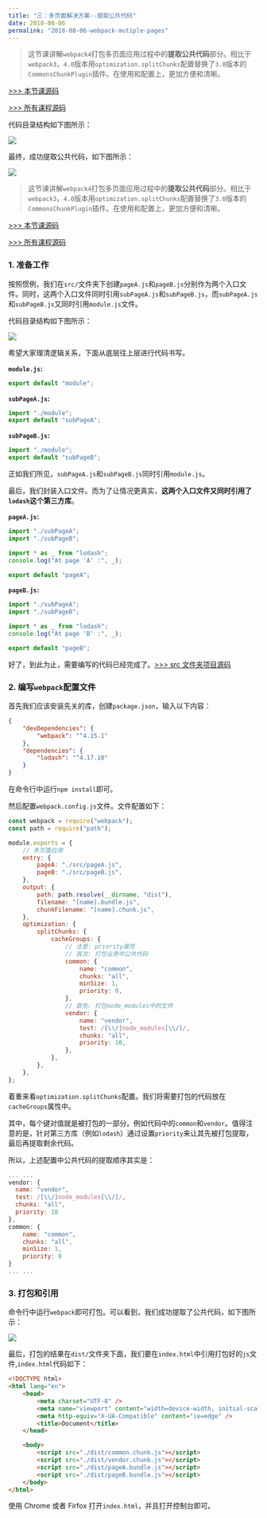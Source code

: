 ```yaml
---
title: "三：多页面解决方案--提取公共代码"
date: 2018-08-06
permalink: "2018-08-06-webpack-mutiple-pages"
---
```


> 这节课讲解`webpack4`打包多页面应用过程中的**提取公共代码**部分。相比于`webpack3`，`4.0`版本用`optimization.splitChunks`配置替换了`3.0`版本的`CommonsChunkPlugin`插件。在使用和配置上，更加方便和清晰。

[>>> 本节课源码](https://github.com/dongyuanxin/webpack-demos/tree/master/demo03)

[>>> 所有课程源码](https://github.com/dongyuanxin/webpack-demos)

代码目录结构如下图所示：

![](https://static.godbmw.com/images/webpack/webpack4系列教程/2.png)

最终，成功提取公共代码，如下图所示：

![](https://static.godbmw.com/images/webpack/webpack4系列教程/1.png)

<!-- more -->

> 这节课讲解`webpack4`打包多页面应用过程中的**提取公共代码**部分。相比于`webpack3`，`4.0`版本用`optimization.splitChunks`配置替换了`3.0`版本的`CommonsChunkPlugin`插件。在使用和配置上，更加方便和清晰。

[>>> 本节课源码](https://github.com/dongyuanxin/webpack-demos/tree/master/demo03)

[>>> 所有课程源码](https://github.com/dongyuanxin/webpack-demos)

### 1. 准备工作

按照惯例，我们在`src/`文件夹下创建`pageA.js`和`pageB.js`分别作为两个入口文件。同时，这两个入口文件同时引用`subPageA.js`和`subPageB.js`，而`subPageA.js`和`subPageB.js`又同时引用`module.js`文件。

代码目录结构如下图所示：

![](https://static.godbmw.com/images/webpack/webpack4系列教程/2.png)

希望大家理清逻辑关系，下面从底层往上层进行代码书写。

**`module.js`:**

```javascript
export default "module";
```

**`subPageA.js`:**

```javascript
import "./module";
export default "subPageA";
```

**`subPageB.js`:**

```javascript
import "./module";
export default "subPageB";
```

正如我们所见，`subPageA.js`和`subPageB.js`同时引用`module.js`。

最后，我们封装入口文件。而为了让情况更真实，**这两个入口文件又同时引用了`lodash`这个第三方库**。

**`pageA.js`:**

```javascript
import "./subPageA";
import "./subPageB";

import * as _ from "lodash";
console.log("At page 'A' :", _);

export default "pageA";
```

**`pageB.js`:**

```javascript
import "./subPageA";
import "./subPageB";

import * as _ from "lodash";
console.log("At page 'B' :", _);

export default "pageB";
```

好了，到此为止，需要编写的代码已经完成了。[>>> src 文件夹项目源码](https://github.com/dongyuanxin/webpack-demos/tree/master/demo03/src)

### 2. 编写`webpack`配置文件

首先我们应该安装先关的库，创建`package.json`，输入以下内容：

```json
{
    "devDependencies": {
        "webpack": "^4.15.1"
    },
    "dependencies": {
        "lodash": "^4.17.10"
    }
}
```

在命令行中运行`npm install`即可。

然后配置`webpack.config.js`文件。文件配置如下：

```javascript
const webpack = require("webpack");
const path = require("path");

module.exports = {
    // 多页面应用
    entry: {
        pageA: "./src/pageA.js",
        pageB: "./src/pageB.js",
    },
    output: {
        path: path.resolve(__dirname, "dist"),
        filename: "[name].bundle.js",
        chunkFilename: "[name].chunk.js",
    },
    optimization: {
        splitChunks: {
            cacheGroups: {
                // 注意: priority属性
                // 其次: 打包业务中公共代码
                common: {
                    name: "common",
                    chunks: "all",
                    minSize: 1,
                    priority: 0,
                },
                // 首先: 打包node_modules中的文件
                vendor: {
                    name: "vendor",
                    test: /[\\/]node_modules[\\/]/,
                    chunks: "all",
                    priority: 10,
                },
            },
        },
    },
};
```

着重来看`optimization.splitChunks`配置。我们将需要打包的代码放在`cacheGroups`属性中。

其中，每个键对值就是被打包的一部分。例如代码中的`common`和`vendor`。值得注意的是，针对第三方库（例如`lodash`）通过设置`priority`来让其先被打包提取，最后再提取剩余代码。

所以，上述配置中公共代码的提取顺序其实是：

```javascript
... ...
vendor: {
  name: "vendor",
  test: /[\\/]node_modules[\\/]/,
  chunks: "all",
  priority: 10
},
common: {
    name: "common",
    chunks: "all",
    minSize: 1,
    priority: 0
}
... ...
```

### 3. 打包和引用

命令行中运行`webpack`即可打包。可以看到，我们成功提取了公共代码，如下图所示：

![](https://static.godbmw.com/images/webpack/webpack4系列教程/1.png)

最后，打包的结果在`dist/`文件夹下面，我们要在`index.html`中引用打包好的`js`文件,`index.html`代码如下：

```html
<!DOCTYPE html>
<html lang="en">
    <head>
        <meta charset="UTF-8" />
        <meta name="viewport" content="width=device-width, initial-scale=1.0" />
        <meta http-equiv="X-UA-Compatible" content="ie=edge" />
        <title>Document</title>
    </head>

    <body>
        <script src="./dist/common.chunk.js"></script>
        <script src="./dist/vendor.chunk.js"></script>
        <script src="./dist/pageA.bundle.js"></script>
        <script src="./dist/pageB.bundle.js"></script>
    </body>
</html>
```

使用 Chrome 或者 Firfox 打开`index.html`，并且打开控制台即可。
